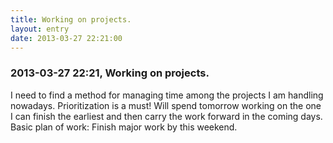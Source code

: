 ```yaml
---
title: Working on projects.
layout: entry
date: 2013-03-27 22:21:00
---
```

### 2013-03-27 22:21, Working on projects. 

I need to find a method for managing time among the projects I am handling nowadays. Prioritization is a must! Will spend tomorrow working on the one I can finish the earliest and then carry the work forward in the coming days. Basic plan of work: Finish major work by this weekend. 
